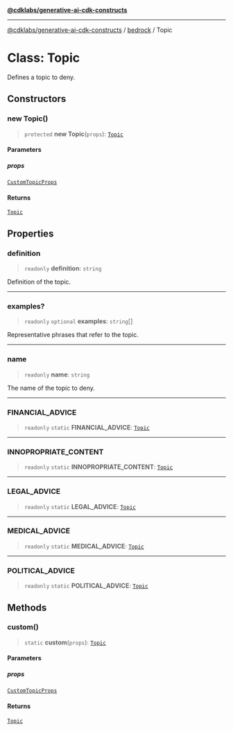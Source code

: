 [**@cdklabs/generative-ai-cdk-constructs**](../../../README.md)

***

[@cdklabs/generative-ai-cdk-constructs](../../../README.md) / [bedrock](../README.md) / Topic

# Class: Topic

Defines a topic to deny.

## Constructors

### new Topic()

> `protected` **new Topic**(`props`): [`Topic`](Topic.md)

#### Parameters

##### props

[`CustomTopicProps`](../interfaces/CustomTopicProps.md)

#### Returns

[`Topic`](Topic.md)

## Properties

### definition

> `readonly` **definition**: `string`

Definition of the topic.

***

### examples?

> `readonly` `optional` **examples**: `string`[]

Representative phrases that refer to the topic.

***

### name

> `readonly` **name**: `string`

The name of the topic to deny.

***

### FINANCIAL\_ADVICE

> `readonly` `static` **FINANCIAL\_ADVICE**: [`Topic`](Topic.md)

***

### INNOPROPRIATE\_CONTENT

> `readonly` `static` **INNOPROPRIATE\_CONTENT**: [`Topic`](Topic.md)

***

### LEGAL\_ADVICE

> `readonly` `static` **LEGAL\_ADVICE**: [`Topic`](Topic.md)

***

### MEDICAL\_ADVICE

> `readonly` `static` **MEDICAL\_ADVICE**: [`Topic`](Topic.md)

***

### POLITICAL\_ADVICE

> `readonly` `static` **POLITICAL\_ADVICE**: [`Topic`](Topic.md)

## Methods

### custom()

> `static` **custom**(`props`): [`Topic`](Topic.md)

#### Parameters

##### props

[`CustomTopicProps`](../interfaces/CustomTopicProps.md)

#### Returns

[`Topic`](Topic.md)
